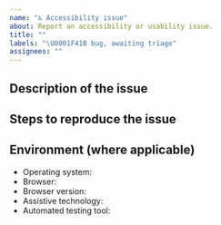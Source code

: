 ```yaml
---
name: "♿ Accessibility issue"
about: Report an accessibility or usability issue.
title: ""
labels: "\U0001F41B bug, awaiting triage"
assignees: ""
---
```


<!--
    Welcome!
    Thanks for taking the time to fill out the details below for this accessibility issue.

    Please fill in as much of the template below as you’re able to. If you're unsure whether the issue already exists or how to fill in the template, open an issue anyway. Our team will help you to complete the rest.

    Your issue might already exist. If so, add a comment to the existing issue instead of creating a new one. You can find existing issues here: https://github.com/nhsuk/nhsapp-frontend/issues
-->

## Description of the issue

<!-- A clear and concise summary of what the accessibility issue is. -->

## Steps to reproduce the issue

<!-- How can we reproduce this issue? If you think it will be helpful, please provide a small code snippet and/or screenshots. -->

## Environment (where applicable)

<!-- Details of your operating system, browser and the version of NHS App Frontend you’re using may help us to reproduce your issue. -->

- Operating system:
- Browser:
- Browser version:
- Assistive technology:
- Automated testing tool:
